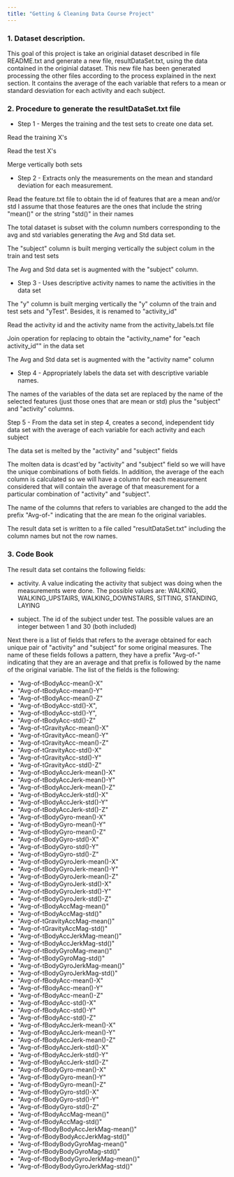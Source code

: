 ```yaml
---
title: "Getting & Cleaning Data Course Project"
---
```


### 1. Dataset description.

This goal of this project is take an originial dataset described in file README.txt and generate a new file, resultDataSet.txt, using the data contained in the originial dataset.
This new file  has been generated processing the other files according to the process explained in the next section. It contains the average of the each variable that refers to a mean or standard desviation for each activity and each subject.


### 2. Procedure to generate the resultDataSet.txt file

* Step 1 - Merges the training and the test sets to create one data set. 

Read the training X's

Read the test X's

Merge vertically both  sets

* Step 2 - Extracts only the measurements on the mean and standard deviation for each measurement. 

Read the feature.txt file to obtain the id of features that are a mean and/or std I assume that those features are the ones that include the string "mean()" or the string "std()" in their names

The total dataset is subset with the column numbers corresponding to the avg and std variables generating the Avg and Std data set.

The "subject" column is built  merging vertically the subject colum in the train and test sets

The Avg and Std data set is augmented with the "subject" column. 


* Step 3 - Uses descriptive activity names to name the activities in the data set

The "y" column is built merging vertically the "y" column of the train and test sets and "yTest". Besides, it is renamed to "activity_id"

Read the activity id and the activity name from the activity_labels.txt file 

Join operation for replacing to obtain the "activity_name" for "each activity_id"" in the data set 

The Avg and Std data set is augmented with the "activity name" column


* Step 4 - Appropriately labels the data set with descriptive variable names. 

The names of the variables of the data set are replaced by the name of the selected features (just those ones that are mean or std) plus the "subject" and "activity" columns.


Step 5 - From the data set in step 4, creates a second, independent tidy data set with the average of each variable for each activity and each subject

The data set is melted by the "activity" and "subject" fields 

The molten data is dcast'ed by "activity" and "subject" field so we will have  the unique combinations of both fields. In addition, the average of the each column is calculated so we will have a column for each  measurement considered that will contain the average of that measurement for a particular combination of "activity" and "subject".


The name of the columns that refers to variables are changed to the add the prefix "Avg-of-" indicating that the are mean fo the original variables.

The result data set is written to a file called "resultDataSet.txt" including the column names but not the row names.

### 3. Code Book

The result data set contains the following fields:

* activity.  A value indicating the activity that subject was doing when the measurements were done. The possible values are: WALKING, WALKING_UPSTAIRS, WALKING_DOWNSTAIRS, SITTING, STANDING, LAYING

* subject. The id of the subject under test. The possible values are an integer between 1 and 30 (both included)

Next there is a list of fields that refers to the average obtained for each unique pair of "activity" and "subject" for some original measures. The name of these fields follows a pattern, they have a prefix "Avg-of-" indicating that they are an average and that prefix is followed by the name of the original variable.
The list of the fields is the following:

* "Avg-of-tBodyAcc-mean()-X"
* "Avg-of-tBodyAcc-mean()-Y"
* "Avg-of-tBodyAcc-mean()-Z"
* "Avg-of-tBodyAcc-std()-X",
* "Avg-of-tBodyAcc-std()-Y",
* "Avg-of-tBodyAcc-std()-Z"
* "Avg-of-tGravityAcc-mean()-X"
* "Avg-of-tGravityAcc-mean()-Y"
* "Avg-of-tGravityAcc-mean()-Z"
* "Avg-of-tGravityAcc-std()-X"
* "Avg-of-tGravityAcc-std()-Y"
* "Avg-of-tGravityAcc-std()-Z"
* "Avg-of-tBodyAccJerk-mean()-X"
* "Avg-of-tBodyAccJerk-mean()-Y"
* "Avg-of-tBodyAccJerk-mean()-Z"
* "Avg-of-tBodyAccJerk-std()-X"
* "Avg-of-tBodyAccJerk-std()-Y"
* "Avg-of-tBodyAccJerk-std()-Z"
* "Avg-of-tBodyGyro-mean()-X"
* "Avg-of-tBodyGyro-mean()-Y"
* "Avg-of-tBodyGyro-mean()-Z"
* "Avg-of-tBodyGyro-std()-X"
* "Avg-of-tBodyGyro-std()-Y"
* "Avg-of-tBodyGyro-std()-Z"
* "Avg-of-tBodyGyroJerk-mean()-X"
* "Avg-of-tBodyGyroJerk-mean()-Y"
* "Avg-of-tBodyGyroJerk-mean()-Z"
* "Avg-of-tBodyGyroJerk-std()-X"
* "Avg-of-tBodyGyroJerk-std()-Y"
* "Avg-of-tBodyGyroJerk-std()-Z"
* "Avg-of-tBodyAccMag-mean()"
* "Avg-of-tBodyAccMag-std()"
* "Avg-of-tGravityAccMag-mean()"
* "Avg-of-tGravityAccMag-std()"
* "Avg-of-tBodyAccJerkMag-mean()"
* "Avg-of-tBodyAccJerkMag-std()"
* "Avg-of-tBodyGyroMag-mean()"
* "Avg-of-tBodyGyroMag-std()"
* "Avg-of-tBodyGyroJerkMag-mean()"
* "Avg-of-tBodyGyroJerkMag-std()"
* "Avg-of-fBodyAcc-mean()-X"
* "Avg-of-fBodyAcc-mean()-Y"
* "Avg-of-fBodyAcc-mean()-Z"
* "Avg-of-fBodyAcc-std()-X"
* "Avg-of-fBodyAcc-std()-Y"
* "Avg-of-fBodyAcc-std()-Z"
* "Avg-of-fBodyAccJerk-mean()-X"
* "Avg-of-fBodyAccJerk-mean()-Y"
* "Avg-of-fBodyAccJerk-mean()-Z"
* "Avg-of-fBodyAccJerk-std()-X"
* "Avg-of-fBodyAccJerk-std()-Y"
* "Avg-of-fBodyAccJerk-std()-Z"
* "Avg-of-fBodyGyro-mean()-X"
* "Avg-of-fBodyGyro-mean()-Y"
* "Avg-of-fBodyGyro-mean()-Z"
* "Avg-of-fBodyGyro-std()-X"
* "Avg-of-fBodyGyro-std()-Y"
* "Avg-of-fBodyGyro-std()-Z"
* "Avg-of-fBodyAccMag-mean()"
* "Avg-of-fBodyAccMag-std()"
* "Avg-of-fBodyBodyAccJerkMag-mean()"
* "Avg-of-fBodyBodyAccJerkMag-std()"
* "Avg-of-fBodyBodyGyroMag-mean()"
* "Avg-of-fBodyBodyGyroMag-std()"
* "Avg-of-fBodyBodyGyroJerkMag-mean()"
* "Avg-of-fBodyBodyGyroJerkMag-std()"

